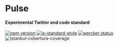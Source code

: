 # Pulse
#### Experimental Twitter and code standard

[![npm version](https://badge.fury.io/js/twttr-pulse.svg)](https://badge.fury.io/js/twttr-pulse)
[![js-standard-style](https://img.shields.io/badge/code%20style-standard-brightgreen.svg)](http://standardjs.com/)
[![wercker status](https://app.wercker.com/status/25e741c3ed25394fc2aaf15fbe8e4558/s/master "wercker status")](https://app.wercker.com/project/bykey/25e741c3ed25394fc2aaf15fbe8e4558)
![istanbul-cobertura-coverage](https://cdn.rawgit.com/edravis/pulse/master/coverage.svg)

